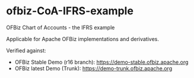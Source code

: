 # ofbiz-CoA-IFRS-example
OFBiz Chart of Accounts - the IFRS example

Applicable for Apache OFBiz implementations and derivatives.

Verified against:
- OFBiz Stable Demo (r16 branch): https://demo-stable.ofbiz.apache.org
- OFBiz latest Demo (Trunk): https://demo-trunk.ofbiz.apache.org